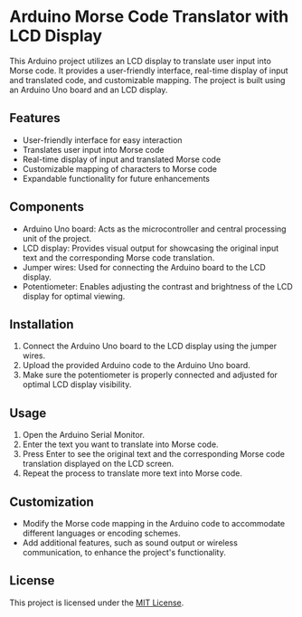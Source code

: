 # Arduino Morse Code Translator with LCD Display

This Arduino project utilizes an LCD display to translate user input into Morse code. It provides a user-friendly interface, real-time display of input and translated code, and customizable mapping. The project is built using an Arduino Uno board and an LCD display.

## Features

- User-friendly interface for easy interaction
- Translates user input into Morse code
- Real-time display of input and translated Morse code
- Customizable mapping of characters to Morse code
- Expandable functionality for future enhancements

## Components

- Arduino Uno board: Acts as the microcontroller and central processing unit of the project.
- LCD display: Provides visual output for showcasing the original input text and the corresponding Morse code translation.
- Jumper wires: Used for connecting the Arduino board to the LCD display.
- Potentiometer: Enables adjusting the contrast and brightness of the LCD display for optimal viewing.

## Installation

1. Connect the Arduino Uno board to the LCD display using the jumper wires.
2. Upload the provided Arduino code to the Arduino Uno board.
3. Make sure the potentiometer is properly connected and adjusted for optimal LCD display visibility.

## Usage

1. Open the Arduino Serial Monitor.
2. Enter the text you want to translate into Morse code.
3. Press Enter to see the original text and the corresponding Morse code translation displayed on the LCD screen.
4. Repeat the process to translate more text into Morse code.

## Customization

- Modify the Morse code mapping in the Arduino code to accommodate different languages or encoding schemes.
- Add additional features, such as sound output or wireless communication, to enhance the project's functionality.

## License

This project is licensed under the [MIT License](LICENSE).

